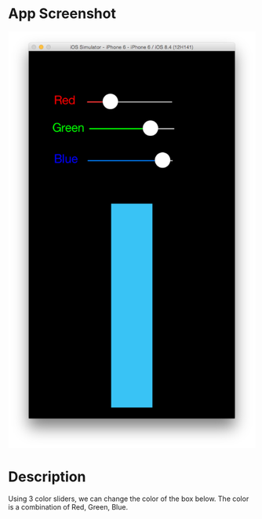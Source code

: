 # App Screenshot

![image](../Screenshots/ColorMakerWithSlider.png)

# Description
Using 3 color sliders, we can change the color of the box below. The color is a combination of Red, Green, Blue.